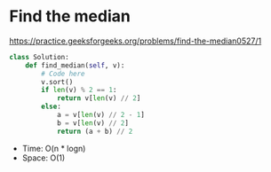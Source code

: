 # Find the median

https://practice.geeksforgeeks.org/problems/find-the-median0527/1

```python
class Solution:
	def find_median(self, v):
		# Code here
		v.sort()
		if len(v) % 2 == 1:
		    return v[len(v) // 2]
		else:
		    a = v[len(v) // 2 - 1]
		    b = v[len(v) // 2]
		    return (a + b) // 2
```

* Time: O(n * logn)
* Space: O(1)

